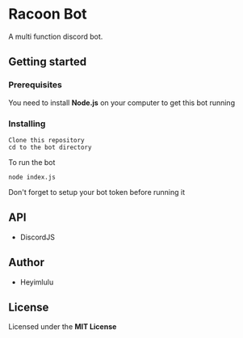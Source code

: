 # Racoon Bot

A multi function discord bot.

## Getting started

### Prerequisites

You need to install **Node.js** on your computer to get this bot running

### Installing

```
Clone this repository
cd to the bot directory
```

To run the bot

```
node index.js
```

Don't forget to setup your bot token before running it

## API

- DiscordJS

## Author

- Heyimlulu

## License

Licensed under the **MIT License**
